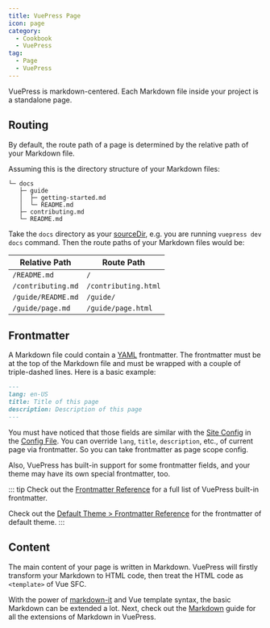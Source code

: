 ```yaml
---
title: VuePress Page
icon: page
category:
  - Cookbook
  - VuePress
tag:
  - Page
  - VuePress
---
```


VuePress is markdown-centered. Each Markdown file inside your project is a standalone page.

## Routing

By default, the route path of a page is determined by the relative path of your Markdown file.

Assuming this is the directory structure of your Markdown files:

```
└─ docs
   ├─ guide
   │  ├─ getting-started.md
   │  └─ README.md
   ├─ contributing.md
   └─ README.md
```

Take the `docs` directory as your [sourceDir](https://v2.vuepress.vuejs.org/reference/cli.md), e.g. you are running `vuepress dev docs` command. Then the route paths of your Markdown files would be:

| Relative Path      | Route Path           |
| ------------------ | -------------------- |
| `/README.md`       | `/`                  |
| `/contributing.md` | `/contributing.html` |
| `/guide/README.md` | `/guide/`            |
| `/guide/page.md`   | `/guide/page.html`   |

## Frontmatter

A Markdown file could contain a [YAML](https://yaml.org/) frontmatter. The frontmatter must be at the top of the Markdown file and must be wrapped with a couple of triple-dashed lines. Here is a basic example:

```md
---
lang: en-US
title: Title of this page
description: Description of this page
---
```

You must have noticed that those fields are similar with the [Site Config](./config.md#site-config) in the [Config File](./config.md#config-file). You can override `lang`, `title`, `description`, etc., of current page via frontmatter. So you can take frontmatter as page scope config.

Also, VuePress has built-in support for some frontmatter fields, and your theme may have its own special frontmatter, too.

::: tip
Check out the [Frontmatter Reference](https://v2.vuepress.vuejs.org/reference/frontmatter.md) for a full list of VuePress built-in frontmatter.

Check out the [Default Theme > Frontmatter Reference](https://v2.vuepress.vuejs.org/reference/default-theme/frontmatter.md) for the frontmatter of default theme.
:::

## Content

The main content of your page is written in Markdown. VuePress will firstly transform your Markdown to HTML code, then treat the HTML code as `<template>` of Vue SFC.

With the power of [markdown-it](https://github.com/markdown-it/markdown-it) and Vue template syntax, the basic Markdown can be extended a lot. Next, check out the [Markdown](./markdown.md) guide for all the extensions of Markdown in VuePress.
